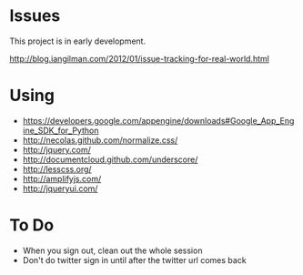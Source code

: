 # Issues

This project is in early development.

http://blog.iangilman.com/2012/01/issue-tracking-for-real-world.html

# Using

* https://developers.google.com/appengine/downloads#Google_App_Engine_SDK_for_Python
* http://necolas.github.com/normalize.css/
* http://jquery.com/
* http://documentcloud.github.com/underscore/
* http://lesscss.org/
* http://amplifyjs.com/
* http://jqueryui.com/

# To Do

* When you sign out, clean out the whole session
* Don't do twitter sign in until after the twitter url comes back
